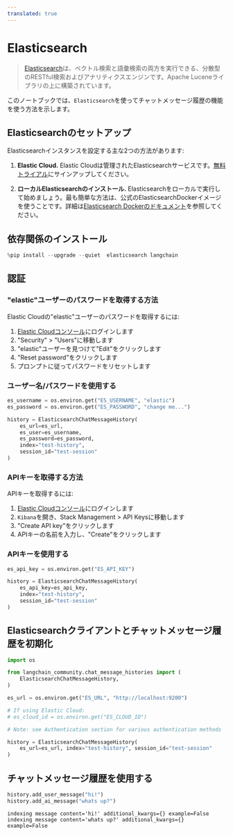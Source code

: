 ```yaml
---
translated: true
---
```


# Elasticsearch

>[Elasticsearch](https://www.elastic.co/elasticsearch/)は、ベクトル検索と語彙検索の両方を実行できる、分散型のRESTful検索およびアナリティクスエンジンです。Apache Luceneライブラリの上に構築されています。

このノートブックでは、`Elasticsearch`を使ってチャットメッセージ履歴の機能を使う方法を示します。

## Elasticsearchのセットアップ

Elasticsearchインスタンスを設定する主な2つの方法があります:

1. **Elastic Cloud.** Elastic Cloudは管理されたElasticsearchサービスです。[無料トライアル](https://cloud.elastic.co/registration?storm=langchain-notebook)にサインアップしてください。

2. **ローカルElasticsearchのインストール.** Elasticsearchをローカルで実行して始めましょう。最も簡単な方法は、公式のElasticsearchDockerイメージを使うことです。詳細は[Elasticsearch Dockerのドキュメント](https://www.elastic.co/guide/en/elasticsearch/reference/current/docker.html)を参照してください。

## 依存関係のインストール

```python
%pip install --upgrade --quiet  elasticsearch langchain
```

## 認証

### "elastic"ユーザーのパスワードを取得する方法

Elastic Cloudの"elastic"ユーザーのパスワードを取得するには:
1. [Elastic Cloudコンソール](https://cloud.elastic.co)にログインします
2. "Security" > "Users"に移動します
3. "elastic"ユーザーを見つけて"Edit"をクリックします
4. "Reset password"をクリックします
5. プロンプトに従ってパスワードをリセットします

### ユーザー名/パスワードを使用する

```python
es_username = os.environ.get("ES_USERNAME", "elastic")
es_password = os.environ.get("ES_PASSWORD", "change me...")

history = ElasticsearchChatMessageHistory(
    es_url=es_url,
    es_user=es_username,
    es_password=es_password,
    index="test-history",
    session_id="test-session"
)
```

### APIキーを取得する方法

APIキーを取得するには:
1. [Elastic Cloudコンソール](https://cloud.elastic.co)にログインします
2. `Kibana`を開き、Stack Management > API Keysに移動します
3. "Create API key"をクリックします
4. APIキーの名前を入力し、"Create"をクリックします

### APIキーを使用する

```python
es_api_key = os.environ.get("ES_API_KEY")

history = ElasticsearchChatMessageHistory(
    es_api_key=es_api_key,
    index="test-history",
    session_id="test-session"
)
```

## Elasticsearchクライアントとチャットメッセージ履歴を初期化

```python
import os

from langchain_community.chat_message_histories import (
    ElasticsearchChatMessageHistory,
)

es_url = os.environ.get("ES_URL", "http://localhost:9200")

# If using Elastic Cloud:
# es_cloud_id = os.environ.get("ES_CLOUD_ID")

# Note: see Authentication section for various authentication methods

history = ElasticsearchChatMessageHistory(
    es_url=es_url, index="test-history", session_id="test-session"
)
```

## チャットメッセージ履歴を使用する

```python
history.add_user_message("hi!")
history.add_ai_message("whats up?")
```

```output
indexing message content='hi!' additional_kwargs={} example=False
indexing message content='whats up?' additional_kwargs={} example=False
```
